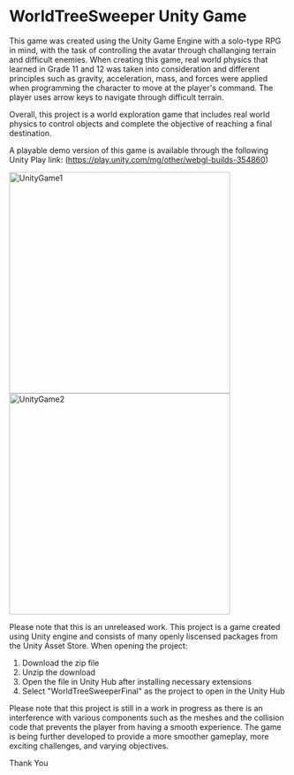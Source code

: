 # WorldTreeSweeper Unity Game

This game was created using the Unity Game Engine with a solo-type RPG in mind, with the task of controlling the avatar through challanging terrain and difficult enemies. When creating this game, real world physics that learned in Grade 11 and 12 was taken into consideration and different principles such as gravity, acceleration, mass, and forces were applied when programming the character to move at the player's command. The player uses arrow keys to navigate through difficult terrain. 

Overall, this project is a world exploration game that includes real world physics to control objects and complete the objective of reaching a final destination.

A playable demo version of this game is available through the following Unity Play link:
(https://play.unity.com/mg/other/webgl-builds-354860)

<img width="400" alt="UnityGame1" src="https://user-images.githubusercontent.com/86132908/216204924-7b5c965d-8d89-481c-8dba-848c1814f03b.PNG"><img width="400" alt="UnityGame2" src="https://media.discordapp.net/attachments/1032102639908966472/1225582262662463559/image.png?ex=6621a76d&is=660f326d&hm=0059f7c0e78b8f09e8c370e565a0737fa0845ec9790a83b718c548c3745209a4&=&format=webp&quality=lossless&width=1100&height=672">

Please note that this is an unreleased work. 
This project is a game created using Unity engine and consists of many openly liscensed packages from the Unity Asset Store.
When opening the project:
1. Download the zip file
2. Unzip the download
3. Open the file in Unity Hub after installing necessary extensions
4. Select "WorldTreeSweeperFinal" as the project to open in the Unity Hub

Please note that this project is still in a work in progress as there is an interference with various components such as the meshes and the collision code that prevents the player from having a smooth experience. The game is being further developed to provide a more smoother gameplay, more exciting challenges, and varying objectives.

Thank You
